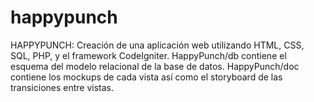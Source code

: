 # happypunch

HAPPYPUNCH: Creación de una aplicación web utilizando HTML, CSS, SQL, PHP, y el framework CodeIgniter. HappyPunch/db contiene el esquema del modelo relacional de la base de datos. HappyPunch/doc contiene
los mockups de cada vista así como el storyboard de las transiciones entre vistas. 
